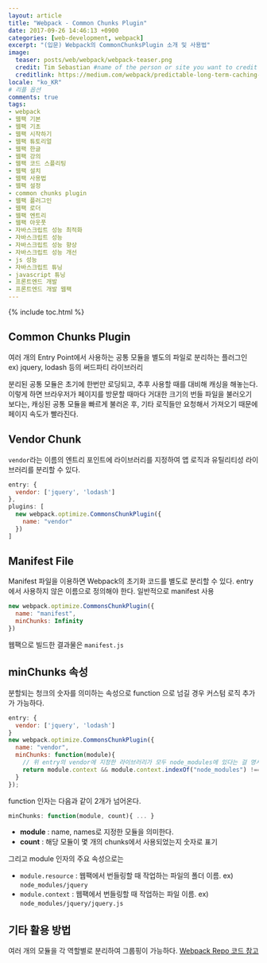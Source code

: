 ```yaml
---
layout: article
title: "Webpack - Common Chunks Plugin"
date: 2017-09-26 14:46:13 +0900
categories: [web-development, webpack]
excerpt: "(입문) Webpack의 CommonChunksPlugin 소개 및 사용법"
image:
  teaser: posts/web/webpack/webpack-teaser.png
  credit: Tim Sebastian #name of the person or site you want to credit
  creditlink: https://medium.com/webpack/predictable-long-term-caching-with-webpack-d3eee1d3fa31 #url to their site or licensing
locale: "ko_KR"
# 리플 옵션
comments: true
tags:
- webpack
- 웹팩 기본
- 웹팩 기초
- 웹팩 시작하기
- 웹팩 튜토리얼
- 웹팩 한글
- 웹팩 강의
- 웹팩 코드 스플리팅
- 웹팩 설치
- 웹팩 사용법
- 웹팩 설정
- common chunks plugin
- 웹팩 플러그인
- 웹팩 로더
- 웹팩 엔트리
- 웹팩 아웃풋
- 자바스크립트 성능 최적화
- 자바스크립트 성능
- 자바스크립트 성능 향상
- 자바스크립트 성능 개선
- js 성능
- 자바스크립트 튜닝
- javascript 튜닝
- 프론트엔드 개발
- 프론트엔드 개발 웹팩
---
```

{% include toc.html %}

## Common Chunks Plugin
여러 개의 Entry Point에서 사용하는 공통 모듈을 별도의 파일로 분리하는 플러그인
ex) jquery, lodash 등의 써드파티 라이브러리

분리된 공통 모듈은 초기에 한번만 로딩되고, 추후 사용할 때를 대비해 캐싱을 해놓는다.
이렇게 하면 브라우저가 페이지를 방문할 때마다 거대한 크기의 번들 파일을 불러오기 보다는,
캐싱된 공통 모듈을 빠르게 불러온 후, 기타 로직들만 요청해서 가져오기 때문에 페이지 속도가 빨라진다.

## Vendor Chunk
`vendor`라는 이름의 엔트리 포인트에 라이브러리를 지정하여 앱 로직과 유틸리티성 라이브러리를 분리할 수 있다.

```js
entry: {
  vendor: ['jquery', 'lodash']
},
plugins: [
  new webpack.optimize.CommonsChunkPlugin({
    name: "vendor"
  })
]
```

## Manifest File
Manifest 파일을 이용하면 Webpack의 초기화 코드를 별도로 분리할 수 있다.
entry에서 사용하지 않은 이름으로 정의해야 한다. 일반적으로 manifest 사용

```js
new webpack.optimize.CommonsChunkPlugin({
  name: "manifest",
  minChunks: Infinity
})
```

웹팩으로 빌드한 결과물은 `manifest.js`

## minChunks 속성
분할되는 청크의 숫자를 의미하는 속성으로 function 으로 넘길 경우 커스텀 로직 추가가 가능하다.

```js
entry: {
  vendor: ['jquery', 'lodash']
}
new webpack.optimize.CommonsChunkPlugin({
  name: "vendor",
  minChunks: function(module){
    // 위 entry의 vendor에 지정한 라이브러리가 모두 node_modules에 있다는 걸 명시적으로 선언
    return module.context && module.context.indexOf("node_modules") !== -1;
  }
});
```

function 인자는 다음과 같이 2개가 넘어온다.

```js
minChunks: function(module, count){ ... }
```

- **module** : name, names로 지정한 모듈을 의미한다.
- **count** : 해당 모듈이 몇 개의 chunks에서 사용되었는지 숫자로 표기

그리고 module 인자의 주요 속성으로는
- `module.resource` : 웹팩에서 번들링할 때 작업하는 파일의 폴더 이름. ex) `node_modules/jquery`
- `module.context` : 웹팩에서 번들링할 때 작업하는 파일 이름. ex) `node_modules/jquery/jquery.js`

## 기타 활용 방법
여러 개의 모듈을 각 역할별로 분리하여 그룹핑이 가능하다. [Webpack Repo 코드 참고](https://github.com/webpack/webpack/tree/master/examples/multiple-commons-chunks)
